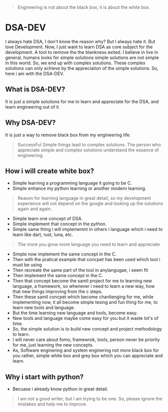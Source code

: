 > Engineering is not about the black box, it is about the white box.

# DSA-DEV
I always hate DSA, I don't know the reason why? But I always hate it. But love Development. Now, I just want to learn DSA as core subject for the development. A tool to remove the the blankness exited. I believe in live in general, humans looks for simple solutions simple solutions are not simple in this world. So, we end up with complex solutions. These complex solutions can only achieve by the appreciation of the simple solutions. So, here i am with the DSA-DEV.


## What is DSA-DEV?
It is just a simple solutions for me to learn and appreciate for the DSA, and learn engineering out of it. 

## Why DSA-DEV?
It is just a way to remove black box from my engineering life.

> SuccessFul Simple things lead to complex solutions. The person who appreciate simple and complex solutions understand the essence of engineering.


## How i will create white box?
- Simple learning a programming language it going to be C.
- Simple enhance my python learning or another modern learning.
> Reason for learning language in great detail, so my development experience will not depend on the google and looking up the solutions again and again.
- Simple learn one concept of DSA.
- Simple implement that concept in the python.
- Simple same thing i will implememnt in others i language which i need to learn like dart, rust, luna, etc. 
> The more you grow more language you need to learn and appreciate
- Simple now implement the same concept in the C.
- Then with the pratical example that concpet has been used which tool i must be using
- Then recreate the same part of the tool in anylangugae, i seem fit
- Then implement the same concept in the C.
- Then that concept become the samll project for me to learning new language, a framework, so whenever i need to learn a new way, how that new things improving from the c steps.
- Then these samll concpet which become chanllenging for me, while implementing now, it all become simple tesing and fun thing for me, to learn new tools and language.
- But the time learning new language and tools, become easy.
- New tools and language maybe come easy for you but it waste lot's of time.
- So, the simple solution is to build new concept and project methodology to learn.
- I will never care about fomo, framewrok, tools, person never be priority for me, just learning the new concepts.
- As, Software enginering and system enginering not more black box for you rather, simple white box and grey box which you can appreciate and learn.

## Why i start with python? 
- Becuase i already know python in great detail. 

> I am not a good writer, but I am trying to be one. So, please ignore the mistakes and help me to improve.